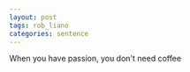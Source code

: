 ```yaml
---
layout: post
tags: rob_liano
categories: sentence
---
```


When you have passion, you don't need coffee